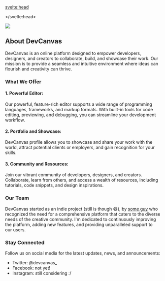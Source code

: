 <script>
    import SEO from '$components/seoComp.svelte';
</script>

<svelte:head>

<SEO title="About" description="DevCanvas is an online platform designed to empower developers, designers, and creators to collaborate, build, and showcase their work. Our mission is to provide a seamless and intuitive environment where ideas can flourish and creativity can thrive."/>

</svelte:head>

<div class="flex items-center">

<img src='/logo.svg' class="h-20">
</div>

## About DevCanvas

DevCanvas is an online platform designed to empower developers, designers, and creators to collaborate, build, and showcase their work. Our mission is to provide a seamless and intuitive environment where ideas can flourish and creativity can thrive.

### What We Offer

#### 1. Powerful Editor:

Our powerful, feature-rich editor supports a wide range of programming languages, frameworks, and markup formats. With built-in tools for code editing, previewing, and debugging, you can streamline your development workflow.

#### 2. Portfolio and Showcase:

DevCanvas profile allows you to showcase and share your work with the world, attract potential clients or employers, and gain recognition for your skills.

#### 3. Community and Resources:

Join our vibrant community of developers, designers, and creators. Collaborate, learn from others, and access a wealth of resources, including tutorials, code snippets, and design inspirations.

### Our Team

DevCanvas started as an indie project (still is though 😅), by [some guy](https://www.yaqeen.me/about) who recognized the need for a comprehensive platform that caters to the diverse needs of the creative community. I'm dedicated to continuously improving the platform, adding new features, and providing unparalleled support to our users.

### Stay Connected

Follow us on social media for the latest updates, news, and announcements:

- Twitter: @devcanvas\_
- Facebook: not yet!
- Instagram: still considering :/
